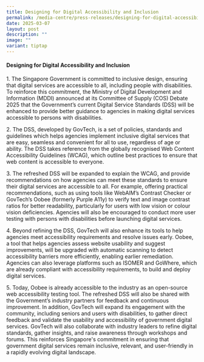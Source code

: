 ```yaml
---
title: Designing for Digital Accessibility and Inclusion
permalink: /media-centre/press-releases/designing-for-digital-accessibility-and-inclusion/
date: 2025-03-07
layout: post
description: ""
image: ""
variant: tiptap
---
```

<h4><strong>Designing for Digital Accessibility and Inclusion</strong></h4>
<p>1. The Singapore Government is committed to inclusive design, ensuring
that digital services are accessible to all, including people with disabilities.
To reinforce this commitment, the Ministry of Digital Development and Information
(MDDI) announced at its Committee of Supply (COS) Debate 2025 that the
Government’s current Digital Service Standards (DSS) will be enhanced to
provide better guidance to agencies in making digital services accessible
to persons with disabilities.</p>
<p>2. The DSS, developed by GovTech, is a set of policies, standards and
guidelines which helps agencies implement inclusive digital services that
are easy, seamless and convenient for all to use, regardless of age or
ability. The DSS takes reference from the globally recognised Web Content
Accessibility Guidelines (WCAG), which outline best practices to ensure
that web content is accessible to everyone.</p>
<p>3. The refreshed DSS will be expanded to explain the WCAG, and provide
recommendations on how agencies can meet these standards to ensure their
digital services are accessible to all. For example, offering practical
recommendations, such as using tools like WebAIM’s Contrast Checker or
GovTech’s Oobee (formerly Purple A11y) to verify text and image contrast
ratios for better readability, particularly for users with low vision or
colour vision deficiencies. Agencies will also be encouraged to conduct
more user testing with persons with disabilities before launching digital
services.</p>
<p>4. Beyond refining the DSS, GovTech will also enhance its tools to help
agencies meet accessibility requirements and resolve issues early. Oobee,
a tool that helps agencies assess website usability and suggest improvements,
will be upgraded with automatic scanning to detect accessibility barriers
more efficiently, enabling earlier remediation. Agencies can also leverage
platforms such as ISOMER and GoWhere, which are already compliant with
accessibility requirements, to build and deploy digital services.</p>
<p>5. Today, Oobee is already accessible to the industry as an open-source
web accessibility testing tool. The refreshed DSS will also be shared with
the Government’s industry partners for feedback and continuous improvement.
In addition, GovTech will expand its engagement with the community, including
seniors and users with disabilities, to gather direct feedback and validate
the usability and accessibility of government digital services. GovTech
will also collaborate with industry leaders to refine digital standards,
gather insights, and raise awareness through workshops and forums. This
reinforces Singapore's commitment in ensuring that government digital services
remain inclusive, relevant, and user-friendly in a rapidly evolving digital
landscape.</p>